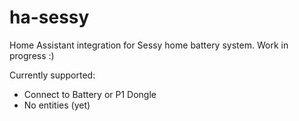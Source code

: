 # ha-sessy
Home Assistant integration for Sessy home battery system.
Work in progress :)

Currently supported:
- Connect to Battery or P1 Dongle
- No entities (yet)
